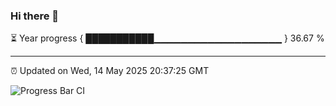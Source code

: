 ### Hi there 👋

⏳ Year progress { ███████████▁▁▁▁▁▁▁▁▁▁▁▁▁▁▁▁▁▁▁ } 36.67 %

---

⏰ Updated on Wed, 14 May 2025 20:37:25 GMT

![Progress Bar CI](https://github.com/IshwaranRudhara/GIT-ACTION/workflows/Progress%20Bar%20CI/badge.svg)
